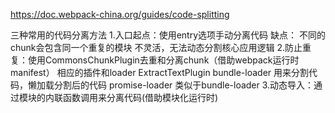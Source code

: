 https://doc.webpack-china.org/guides/code-splitting

三种常用的代码分离方法
1.入口起点：使用entry选项手动分离代码
缺点：
不同的chunk会包含同一个重复的模块
不灵活，无法动态分割核心应用逻辑
2.防止重复：使用CommonsChunkPlugin去重和分离chunk（借助webpack运行时manifest）
相应的插件和loader
ExtractTextPlugin
bundle-loader 用来分割代码，懒加载分割后的代码
promise-loader 类似于bundle-loader
3.动态导入：通过模块的内联函数调用来分离代码(借助模块化运行时)

